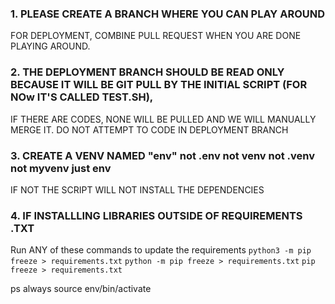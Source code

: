 ### 1. PLEASE CREATE A BRANCH WHERE YOU CAN PLAY AROUND 
 FOR DEPLOYMENT, COMBINE PULL REQUEST WHEN YOU ARE DONE PLAYING AROUND. 
### 2. THE DEPLOYMENT BRANCH SHOULD BE READ ONLY BECAUSE IT WILL BE GIT PULL BY THE INITIAL SCRIPT (FOR NOw IT'S CALLED TEST.SH), 
IF THERE ARE CODES, NONE WILL BE PULLED AND WE WILL MANUALLY MERGE IT. 
DO NOT ATTEMPT TO CODE IN DEPLOYMENT BRANCH  
### 3. CREATE A VENV NAMED "env" not .env not venv not .venv not myvenv just env 
 IF NOT THE SCRIPT WILL NOT INSTALL THE DEPENDENCIES
### 4. IF INSTALLLING LIBRARIES OUTSIDE OF REQUIREMENTS .TXT 
Run ANY of these commands to update the requirements
`python3 -m pip freeze > requirements.txt`
`python -m pip freeze > requirements.txt`
`pip freeze > requirements.txt`


ps always source env/bin/activate